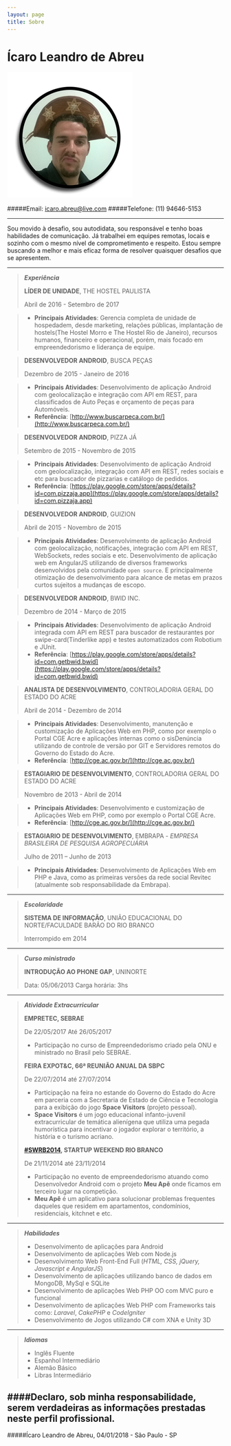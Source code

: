 ```yaml
---
layout: page
title: Sobre
---
```

Ícaro Leandro de Abreu
======
<img src="/images/its_a_me.png" alt="It's a me Ícaro!" style="margin-left:auto;margin-right:auto" />

#####Email: [icaro.abreu@live.com](mailto:icaro.abreu@live.com)
#####Telefone: (11) 94646-5153

----------

Sou movido à desafio, sou autodidata, sou responsável e tenho boas habilidades de comunicação. Já trabalhei em equipes remotas, locais e sozinho com o mesmo nível de comprometimento e respeito. Estou sempre buscando a melhor e mais eficaz forma de resolver quaisquer desafios que se apresentem.

----------

> ***Experiência***
>
>**LÍDER DE UNIDADE**, THE HOSTEL PAULISTA
>
>Abril de 2016 - Setembro de 2017

> - **Principais Atividades**: Gerencia completa de unidade de hospedadem, desde marketing, relações públicas, implantação de hostels(The Hostel Morro e The Hostel Rio de Janeiro), recursos humanos, financeiro e operacional, porém, mais focado em empreendedorismo e liderança de equipe.

>**DESENVOLVEDOR ANDROID**, BUSCA PEÇAS
>
>Dezembro de 2015 - Janeiro de 2016

> - **Principais Atividades**: Desenvolvimento de aplicação Android com geolocalização e integração com API em REST, para classificados de Auto Peças e orçamento de peças para Automóveis.
> - **Referência**: [http://www.buscarpeca.com.br/](http://www.buscarpeca.com.br/)

>**DESENVOLVEDOR ANDROID**, PIZZA JÁ
>
>Setembro de 2015 - Novembro de 2015

> - **Principais Atividades**: Desenvolvimento de aplicação Android com geolocalização, integração com API em REST, redes sociais e etc para buscador de pizzarias e catálogo de pedidos.
> - **Referência**: [https://play.google.com/store/apps/details?id=com.pizzaja.app](https://play.google.com/store/apps/details?id=com.pizzaja.app)

>**DESENVOLVEDOR ANDROID**, GUIZION
>
>Abril de 2015 - Novembro de 2015

> - **Principais Atividades**: Desenvolvimento de aplicação Android com geolocalização, notificações, integração com API em REST, WebSockets, redes sociais e etc. Desenvolvimento de aplicação web em AngularJS utilizando de diversos frameworks desenvolvidos pela comunidade `open source`. E principalmente otimização de desenvolvimento para alcance de metas em prazos curtos sujeitos a mudanças de escopo.

>**DESENVOLVEDOR ANDROID**, BWID INC.
>
>Dezembro de 2014 - Março de 2015

> - **Principais Atividades**: Desenvolvimento de aplicação Android integrada com API em REST para buscador de restaurantes por swipe-card(Tinderlike app) e testes automatizados com Robotium e JUnit.  
> - **Referência**: [https://play.google.com/store/apps/details?id=com.getbwid.bwid](https://play.google.com/store/apps/details?id=com.getbwid.bwid)

> **ANALISTA DE DESENVOLVIMENTO**, CONTROLADORIA GERAL DO ESTADO DO ACRE
>
>Abril de 2014 - Dezembro de 2014

> - **Principais Atividades**: Desenvolvimento, manutenção e customização de Aplicações Web em PHP, como por exemplo o Portal CGE Acre e aplicações internas como o sisDenúncia utilizando de controle de versão por GIT e Servidores remotos do Governo do Estado do Acre.
> - **Referência**: [http://cge.ac.gov.br/](http://cge.ac.gov.br/)


> **ESTAGIARIO DE DESENVOLVIMENTO**, CONTROLADORIA GERAL DO ESTADO DO ACRE
> 
>Novembro de 2013 - Abril de 2014

> - **Principais Atividades**: Desenvolvimento e customização de Aplicações Web em PHP, como por exemplo o Portal CGE Acre.
> - **Referência**: [http://cge.ac.gov.br/](http://cge.ac.gov.br/)


> **ESTAGIARIO DE DESENVOLVIMENTO**, EMBRAPA - *EMPRESA BRASILEIRA DE PESQUISA AGROPECUÁRIA*
>
>Julho de 2011 – Junho de 2013

> - **Principais Atividades**: Desenvolvimento de Aplicações Web em PHP e Java, como as primeiras versões da rede social Revitec (atualmente sob responsabilidade da Embrapa).

----------

> ***Escolaridade***
> 
> **SISTEMA DE INFORMAÇÃO**, UNIÃO EDUCACIONAL DO NORTE/FACULDADE BARÃO DO RIO BRANCO
>
> Interrompido em 2014

----------

>***Curso ministrado***
>
>**INTRODUÇÃO AO PHONE GAP**, UNINORTE
>
> Data: 05/06/2013
> Carga horária: 3hs

----------

>***Atividade Extracurricular***
>
>**EMPRETEC, SEBRAE**
>
>De 22/05/2017 Até 26/05/2017
>
> - Participação no curso de Empreendedorismo criado pela ONU e ministrado no Brasil pelo SEBRAE.
>
>**FEIRA EXPOT&C, 66ª REUNIÃO ANUAL DA SBPC**
>
>De 22/07/2014 até 27/07/2014 
>
> - Participação na feira no estande do Governo do Estado do Acre em parceria com a Secretaria de Estado de Ciência e Tecnologia para a exibição do jogo **Space Visitors** (projeto pessoal).
> - **Space Visitors** é um jogo educacional infanto-juvenil extracurricular de temática alienígena que utiliza uma pegada humorística para incentivar o jogador explorar o território, a história e o turismo acriano.
>
>**[#SWRB2014](https://twitter.com/hashtag/swrb2014), STARTUP WEEKEND RIO BRANCO**
>
>De 21/11/2014 até 23/11/2014 
>
> - Participação no evento de empreendedorismo atuando como Desenvolvedor Android com o projeto **Meu Apê** onde ficamos em terceiro lugar na competição.
> - **Meu Apê** é um aplicativo para solucionar problemas frequentes daqueles que residem em apartamentos, condomínios, residenciais, kitchnet e etc.

----------

> ***Habilidades***
> 
> - Desenvolvimento de aplicações para Android
> - Desenvolvimento de aplicações Web com Node.js 
> - Desenvolvimento Web Front-End Full (*HTML, CSS, jQuery, Javascript e AngularJS*)
> - Desenvolvimento de aplicações utilizando banco de dados em MongoDB, MySql e SQLite
> - Desenvolvimento de aplicações Web PHP OO com MVC puro e funcional
> - Desenvolvimento de aplicações Web PHP com Frameworks tais como: *Laravel*, *CakePHP* e *CodeIgniter*
> - Desenvolvimento de Jogos utilizando C# com XNA e Unity 3D

----------

> ***Idiomas***
>  
>  - Inglês Fluente
>  - Espanhol Intermediário
>  - Alemão Básico
>  - Libras Intermediário


####Declaro, sob minha responsabilidade, serem verdadeiras as informações prestadas neste perfil profissional.
----------
#####Ícaro Leandro de Abreu,
04/01/2018 - São Paulo - SP
